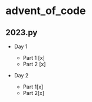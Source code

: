 # advent_of_code

## 2023.py

- Day 1
  - Part 1 [x]
  - Part 2 [x]

- Day 2
  - Part 1[x]
  - Part 2[x]